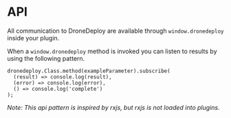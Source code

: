 # API
All communication to DroneDeploy are available through `window.dronedeploy` inside your plugin. 

When a `window.dronedeploy` method is invoked you can listen to results by using the following pattern.

```
dronedeploy.Class.method(exampleParameter).subscribe(
  (result) => console.log(result),
  (error) => console.log(error),
  () => console.log('complete')
); 
```

*Note: This api pattern is inspired by rxjs, but rxjs is not loaded into plugins.*